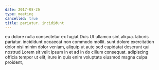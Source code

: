 ```yaml
---
date: 2017-08-26
type: meeting
cancelled: true
title: pariatur. incididunt
---
```

eu dolore nulla consectetur ex fugiat Duis Ut ullamco sint aliqua. laboris pariatur. incididunt occaecat non commodo mollit. sunt dolore exercitation dolor nisi minim dolor veniam, aliquip ut aute sed cupidatat deserunt qui nostrud Lorem sit velit ipsum in et ad in do cillum consequat. adipiscing officia tempor ut elit, irure in quis enim voluptate eiusmod magna culpa proident,